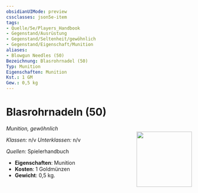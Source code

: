 ```yaml
---
obsidianUIMode: preview
cssclasses: json5e-item
tags:
- Quelle/5e/Players_Handbook
- Gegenstand/Ausrüstung
- Gegenstand/Seltenheit/gewöhnlich
- Gegenstand/Eigenschaft/Munition
aliases:
- Blowgun Needles (50)
Bezeichnung: Blasrohrnadel (50)
Typ: Munition
Eigenschaften: Munition
Kst.: 1 GM
Gew.: 0,5 kg
---
```

# Blasrohrnadeln (50)
*Munition, gewöhnlich*  
<img src="Symbolik/Gegenstände.webp" align="right" width="150">

_Klassen:_ n/v 
_Unterklassen:_  n/v

_Quellen:_ Spielerhandbuch

- **Eigenschaften**: Munition
- **Kosten**: 1 Goldmünzen
- **Gewicht**:  0,5 kg.